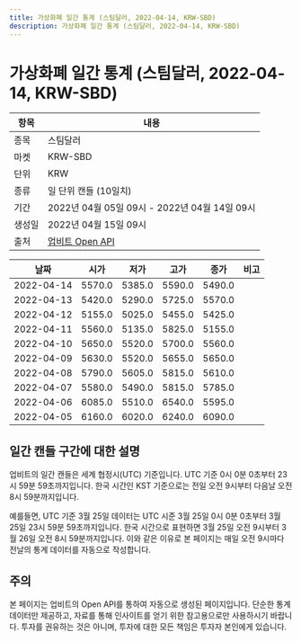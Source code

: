 ```yaml
---
title: 가상화폐 일간 통계 (스팀달러, 2022-04-14, KRW-SBD)
description: 가상화폐 일간 통계 (스팀달러, 2022-04-14, KRW-SBD)
---
```



가상화폐 일간 통계 (스팀달러, 2022-04-14, KRW-SBD)
===

|항목|내용|
|--|--|
|종목|스팀달러|
|마켓|KRW-SBD|
|단위|KRW|
|종류|일 단위 캔들 (10일치)|
|기간|2022년 04월 05일 09시 - 2022년 04월 14일 09시|
|생성일|2022년 04월 15일 09시|
|출처|[업비트 Open API](https://docs.upbit.com)|


|날짜|시가|저가|고가|종가|비고|
|--|--|--|--|--|--|
|2022-04-14|5570.0|5385.0|5590.0|5490.0|    |
|2022-04-13|5420.0|5290.0|5725.0|5570.0|    |
|2022-04-12|5155.0|5025.0|5455.0|5425.0|    |
|2022-04-11|5560.0|5135.0|5825.0|5155.0|    |
|2022-04-10|5650.0|5520.0|5700.0|5560.0|    |
|2022-04-09|5630.0|5520.0|5655.0|5650.0|    |
|2022-04-08|5790.0|5605.0|5815.0|5610.0|    |
|2022-04-07|5580.0|5490.0|5815.0|5785.0|    |
|2022-04-06|6085.0|5510.0|6540.0|5595.0|    |
|2022-04-05|6160.0|6020.0|6240.0|6090.0|    |


일간 캔들 구간에 대한 설명
---


업비트의 일간 캔들은 세계 협정시(UTC) 기준입니다. 
UTC 기준 0시 0분 0초부터 23시 59분 59초까지입니다. 
한국 시간인 KST 기준으로는 전일 오전 9시부터 다음날 오전 8시 59분까지입니다. 


예를들면, UTC 기준 3월 25일 데이터는 UTC 시준 3월 25일 0시 0분 0초부터 3월 25일 23시 59분 59초까지입니다. 
한국 시간으로 표현하면 3월 25일 오전 9시부터 3월 26일 오전 8시 59분까지입니다. 
이와 같은 이유로 본 페이지는 매일 오전 9시마다 전날의 통계 데이터를 자동으로 작성합니다. 


주의
---


본 페이지는 업비트의 Open API를 통하여 자동으로 생성된 페이지입니다. 
단순한 통계 데이터만 제공하고, 자료를 통해 인사이트를 얻기 위한 참고용으로만 사용하시기 바랍니다. 
투자를 권유하는 것은 아니며, 투자에 대한 모든 책임은 투자자 본인에게 있습니다. 
